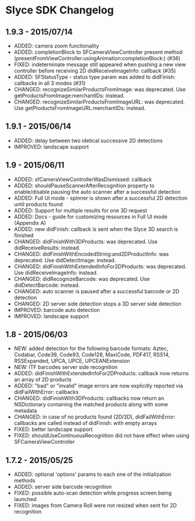 Slyce SDK Changelog
===================================

1.9.3 - 2015/07/14 
------------------
* ADDED: camera zoom functionality
* ADDED: completionBlock to SFCameraViewController present method (presentFromViewController:usingAnimation:completionBlock:) (#36)
* FIXED: indeterminate message still appeared when pushing a new view controller before receiving 2D didReceiveImageInfo: callback (#35) 
* ADDED: SFStatusType - status type param was added to didFinish: callbacks in all 3 modes (#31) 
* CHANGED: recognizeSimilarProductsFromImage: was deprecated. Use getProductsFromImage:merchantIDs: instead.
* CHANGED: recognizeSimilarProductsFromImageURL: was deprecated. Use getProductsFromImageURL:merchantIDs: instead.

1.9.1 - 2015/06/14
------------------
* ADDED: delay between two idetical successive 2D detections
* IMPROVED: landscape support

1.9 - 2015/06/11
------------------
* ADDED: sfCameraViewControllerWasDismissed: callback
* ADDED: shouldPauseScannerAfterRecognition property to enable/disable pausing the auto scanner after a successful detection
* ADDED: Full UI mode - spinner is shown after a successful 2D detection until products found 
* ADDED: Support for multiple results for one 3D request
* ADDED: Docs - guide for customizing resources in Full UI mode (Appendix A)
* ADDED: new didFinish: callback is sent when the Slyce 3D search is finished
* CHANGED: didFinishWith3DProducts: was deprecated. Use didReceiveResults: instead.
* CHANGED: didFinishWithEncodedString:and2DProductInfo: was deprecated. Use didDetectImage: instead.
* CHANGED: didFinishWithExtendedInfoFor2DProducts: was deprecated. Use didReceiveImageInfo: instead.
* CHANGED: didRecognizeBarcode: was deprecated. Use didDetectBarcode: instead.
* CHANGED: auto scanner is paused after a successful barcode or 2D detection
* CHANGED: 2D server side detection stops a 3D server side detection
* IMPROVED: barcode auto detection
* IMPROVED: landscape support

1.8 - 2015/06/03
------------------
* NEW: added detection for the following barcode formats: Aztec, Codabar, Code39, Code93, Code128, MaxiCode, PDF417, RSS14, RSSExpanded, UPCA, UPCE, UPCEANExtension
* NEW: ITF barcodes server side recognition
* ADDED: didFinishWithExtendedInfoFor2DProducts: callback now returns an array of 2D products
* ADDED: "bad" or "invalid" image errors are now explicitly reported via didFailWithError: callbacks
* CHANGED: didFinishWith3DProducts: callbacks now return an NSDictionary containing the matched products along with some metadata
* CHANGED: in case of no products found (2D/3D), didFailWithError: callbacks are called instead of didFinish: with empty arrays
* FIXED: better landscape support
* FIXED: shouldUseContinuousRecognition did not have effect when using SFCameraViewController

1.7.2 - 2015/05/25
------------------
* ADDED: optional 'options' params to each one of the initialization methods
* ADDED: server side barcode recognition
* FIXED: possible auto-scan detection while progress screen being launched
* FIXED: images from Camera Roll were not resized when sent for 2D recognition
	
	
	
